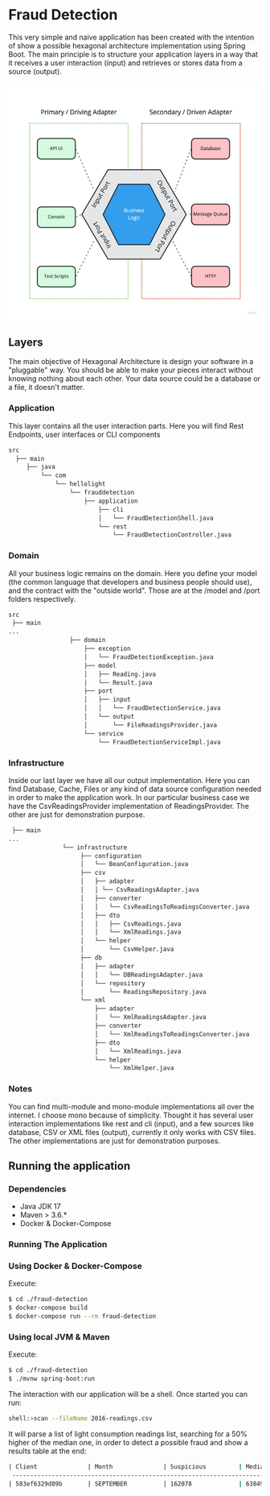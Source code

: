 # Fraud Detection

This very simple and naive application has been created with the intention of show a possible
hexagonal architecture implementation using Spring Boot.
The main principle is to structure your application layers in a way that it receives a user interaction (input) and 
retrieves or stores data from a source (output).

![hexagonal architecture](hexagonal-architecture.png)

## Layers

The main objective of Hexagonal Architecture is design your software in a "pluggable" way. You should be able to make
your pieces interact without knowing nothing about each other. Your data source could be a database or a file, it doesn't
matter.

### Application

This layer contains all the user interaction parts. Here you will find Rest Endpoints, user interfaces or CLI components

```bash
src
  ├── main
     ├── java
         └── com
             └── hellolight
                 └── frauddetection
                     ├── application
                         ├── cli
                         │   └── FraudDetectionShell.java
                         └── rest
                             └── FraudDetectionController.java
```

### Domain

All your business logic remains on the domain. Here you define your model (the common language that developers and business
people should use), and the contract with the "outside world". Those are at the /model and /port folders respectively.

```bash
src
 ├── main
...
                 ├── domain
                     ├── exception
                     │   └── FraudDetectionException.java
                     ├── model
                     │   ├── Reading.java
                     │   └── Result.java
                     ├── port
                     │   ├── input
                     │   │   └── FraudDetectionService.java
                     │   └── output
                     │       └── FileReadingsProvider.java
                     └── service
                         └── FraudDetectionServiceImpl.java
```

### Infrastructure

Inside our last layer we have all our output implementation. Here you can find Database, Cache, Files or any kind of data source
configuration needed in order to make the application work. In our particular business case we have the CsvReadingsProvider
implementation of ReadingsProvider. The other are just for demonstration purpose.

```bash
 ├── main
...
               └── infrastructure
                    ├── configuration
                    │   └── BeanConfiguration.java
                    ├── csv
                    │   ├── adapter
                    │   │ └── CsvReadingsAdapter.java
                    │   ├── converter
                    │   │   └── CsvReadingsToReadingsConverter.java
                    │   ├── dto
                    │   │   ├── CsvReadings.java
                    │   │   └── XmlReadings.java
                    │   └── helper
                    │       └── CsvHelper.java
                    ├── db
                    │   ├── adapter
                    │   │   └── DBReadingsAdapter.java
                    │   └── repository
                    │       └── ReadingsRepository.java
                    └── xml
                        ├── adapter
                        │   └── XmlReadingsAdapter.java
                        ├── converter
                        │   └── XmlReadingsToReadingsConverter.java
                        ├── dto
                        │   └── XmlReadings.java
                        └── helper
                            └── XmlHelper.java
```

### Notes

You can find multi-module and mono-module implementations all over the internet. I choose mono because of simplicity.
Thought it has several user interaction implementations like rest and cli (input), and a few
sources like database, CSV or XML files (output), currently it only works with CSV files. The other implementations
are just for demonstration purposes.

## Running the application

### Dependencies

- Java JDK 17
- Maven > 3.6.*
- Docker & Docker-Compose

### Running The Application

### Using Docker & Docker-Compose

Execute:

```bash
$ cd ./fraud-detection
$ docker-compose build
$ docker-compose run --rm fraud-detection
```

### Using local JVM & Maven

Execute:

```bash
$ cd ./fraud-detection
$ ./mvnw spring-boot:run
```

The interaction with our application will be a shell. Once started you can run:

```bash
shell:>scan --fileName 2016-readings.csv
```

It will parse a list of light consumption readings list, searching for a 50% higher of the median one, in order to
detect a possible fraud and show a results table at the end:

```bash
| Client              | Month              | Suspicious         | Median   |
 ---------------------------------------------------------------------------
| 583ef6329d89b       | SEPTEMBER          | 162078             | 63849,75 |
```
